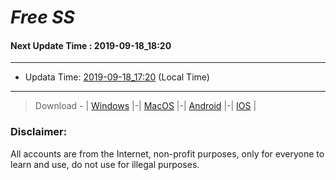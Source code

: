 
# *Free SS*

#### Next Update Time : 2019-09-18_18:20

---
* Updata Time: [2019-09-18_17:20](https://github.com/Geek-007/free-SS/blob/master/2019-09-18_17:20_FreeSS.txt) (Local Time)
---

> Download - | [Windows](https://github.com/shadowsocks/shadowsocks-windows/releases) |-| [MacOS](https://github.com/shadowsocks/shadowsocks-iOS/releases) |-| [Android](https://github.com/shadowsocks/shadowsocks-android/releases) |-| [IOS](https://itunes.apple.com/us/) |

### Disclaimer:
All accounts are from the Internet, non-profit purposes, only for everyone to learn and use, do not use for illegal purposes.
<br>
